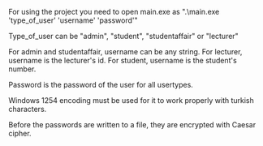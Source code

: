 For using the project you need to open main.exe as  ".\main.exe 'type_of_user' 'username' 'password'"

Type_of_user can be "admin", "student", "studentaffair" or "lecturer"

For admin and studentaffair, username can be any string.
For lecturer, username is the lecturer's id.
For student, username is the student's number.

Password is the password of the user for all usertypes.

Windows 1254 encoding must be used for it to work properly with turkish characters.


Before the passwords are written to a file, they are encrypted with Caesar cipher.